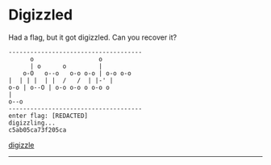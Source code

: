 # Digizzled
Had a flag, but it got digizzled. Can you recover it?

```
-------------------------------------  
      o                  o             
      | o      o         |             
    o-O   o--o   o-o o-o | o-o o-o     
|  | | |  | |  /   /  | |-' |       
o-o | o--O | o-o o-o o o-o o       
|                         
o--o
-------------------------------------  
enter flag: [REDACTED]    
digizzling...  
c5ab05ca73f205ca  
```

[digizzle](digizzle)

---
